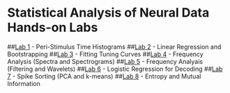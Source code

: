 # Statistical Analysis of Neural Data Hands-on Labs

##[Lab 1](https://github.com/stevensonlab/teaching/tree/master/sand/labs/lab1) - Peri-Stimulus Time Histograms
##[Lab 2](https://github.com/stevensonlab/teaching/tree/master/sand/labs//lab2) - Linear Regression and Bootstrapping
##[Lab 3](https://github.com/stevensonlab/teaching/tree/master/sand/labs//lab3) - Fitting Tuning Curves
##[Lab 4](https://github.com/stevensonlab/teaching/tree/master/sand/labs//lab4) - Frequency Analysis (Spectra and Spectrograms)
##[Lab 5](https://github.com/stevensonlab/teaching/tree/master/sand/labs//lab5) - Frequency Analyais (Filtering and Wavelets)
##[Lab 6](https://github.com/stevensonlab/teaching/tree/master/sand/labs//lab6) - Logistic Regression for Decoding
##[Lab 7](https://github.com/stevensonlab/teaching/tree/master/sand/labs//lab7) - Spike Sorting (PCA and k-means)
##[Lab 8](https://github.com/stevensonlab/teaching/tree/master/sand/labs//lab8) - Entropy and Mutual Information